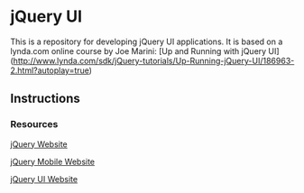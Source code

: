 jQuery UI
=========
This is a repository for developing jQuery UI applications. It is based on a lynda.com online course by Joe Marini: [Up and Running with jQuery UI] (http://www.lynda.com/sdk/jQuery-tutorials/Up-Running-jQuery-UI/186963-2.html?autoplay=true) 

## Instructions

### Resources
[jQuery Website](http://jquery.com/)

[jQuery Mobile Website](http://jquerymobile.com/)

[jQuery UI Website](http://jqueryui.com/)
